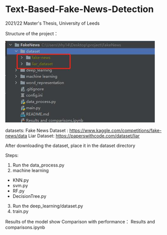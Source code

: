 # Text-Based-Fake-News-Detection
2021/22 Master's Thesis, University of Leeds



Structure of the project：

![Structure of the project](https://github.com/sc21hh/Text-Based-Fake-News-Detection/blob/main/images/1.jpg)

datasets:
  Fake News Dataset : https://www.kaggle.com/competitions/fake-news/data
  Liar Dataset: https://paperswithcode.com/dataset/liar
  
After downloading the dataset, place it in the dataset directory

Steps:
1. Run the data_process.py
2. machine learning
  - KNN.py
  - svm.py
  - RF.py
  - DecisionTree.py
3. Run the deep_learning/dataset.py
4. train.py

Results of the model show Comparison with performance： Results and comparisons.ipynb
